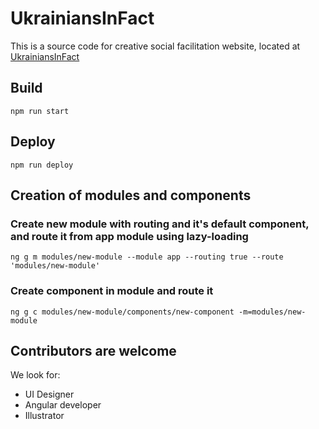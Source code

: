 # UkrainiansInFact

This is a source code for creative social facilitation website, located at [UkrainiansInFact](<http://UkrainiansInFact.org.ua>)

## Build

`npm run start`

## Deploy

`npm run deploy`

## Creation of modules and components

### Create new module with routing and it's default component, and route it from app module using lazy-loading

`ng g m modules/new-module --module app --routing true --route 'modules/new-module'`

### Create component in module and route it

`ng g c modules/new-module/components/new-component -m=modules/new-module`

## Contributors are welcome

We look for:

- UI Designer
- Angular developer
- Illustrator
